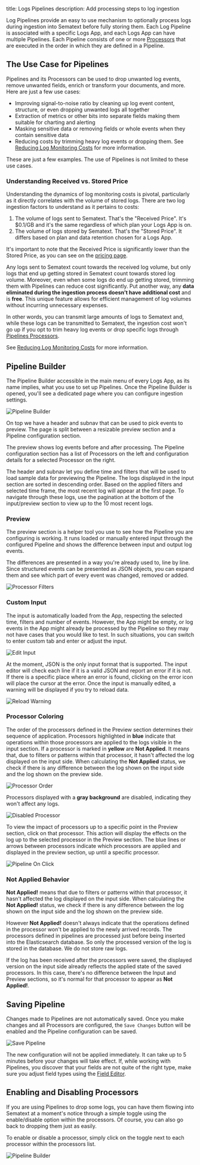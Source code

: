 title: Logs Pipelines
description: Add processing steps to log ingestion

Log Pipelines provide an easy to use mechanism to optionally process logs during ingestion into Sematext before fully storing them.  Each Log Pipeline is associated with a specific Logs App, and each Logs App can have multiple Pipelines.  Each Pipeline consists of one or more [Processors](../logs/processors-overview) that are executed in the order in which they are defined in a Pipeline.

## The Use Case for Pipelines

Pipelines and its Processors can be used to drop unwanted log events, remove unwanted fields, enrich or transform your documents, and more.  Here are just a few use cases:

- Improving signal-to-noise ratio by cleaning up log event content, structure, or even dropping unwanted logs all together
- Extraction of metrics or other bits into separate fields making them suitable for charting and alerting
- Masking sensitive data or removing fields or whole events when they contain sensitive data
- Reducing costs by trimming heavy log events or dropping them.  See [Reducing Log Monitoring Costs](../logs/reduce-costs-with-pipelines) for more information.

These are just a few examples.  The use of Pipelines is not limited to these use cases.

### Understanding Received vs. Stored Price

Understanding the dynamics of log monitoring costs is pivotal, particularly as it directly correlates with the volume of stored logs. There are two log ingestion factors to understand as it pertains to costs:

1. The volume of logs sent to Sematext.  That's the "Received Price".  It's $0.1/GB and it's the same regardless of which plan your Logs App is on.
2. The volume of logs stored by Sematext.  That's the "Stored Price".  It differs based on plan and data retention chosen for a Logs App.

It's important to note that the Received Price is significantly lower than the Stored Price, as you can see on the [pricing page](https://sematext.com/pricing/#logs).

Any logs sent to Sematext count towards the received log volume, but only logs that end up getting stored in Sematext count towards stored log volume.  Moreover, even when some logs do end up getting stored, trimming them with Pipelines can reduce cost significantly. Put another way, any **data eliminated during the ingestion process doesn’t have additional cost** and is **free**. This unique feature allows for efficient management of log volumes without incurring unnecessary expenses.

In other words, you can transmit large amounts of logs to Sematext and, while these logs can be transmitted to Sematext, the ingestion cost won't go up if you opt to trim heavy log events or drop specific logs through [Pipelines Processors](../logs/processors-overview).

See [Reducing Log Monitoring Costs](../logs/reduce-costs-with-pipelines) for more information.


## Pipeline Builder

The Pipeline Builder accessible in the main menu of every Logs App, as its name implies, what you use to set up Pipelines.  Once the Pipeline Builder is opened, you'll see a dedicated page where you can configure ingestion settings.

![Pipeline Builder](../images/logs/pipelines/pipeline-builder-saved.png)

On top we have a header and subnav that can be used to pick events to preview. The page is split between a resizable preview section and a Pipeline configuration section.

The preview shows log events before and after processing. The Pipeline configuration section has a list of Processors on the left and configuration details for a selected Processor on the right.

The header and subnav let you define time and filters that will be used to load sample data for previewing the Pipeline. The logs displayed in the input section are sorted in descending order. Based on the applied filters and selected time frame, the most recent log will appear at the first page. To navigate through these logs, use the pagination at the bottom of the input/preview section to view up to the 10 most recent logs.

### Preview

The preview section is a helper tool you use to see how the Pipeline you are configuring is working. It runs loaded or manually entered input through the configured Pipeline and shows the difference between input and output log events.

The differences are presented in a way you're already used to, line by line. Since structured events can be presented as JSON objects, you can expand them and see which part of every event was changed, removed or added.

![Processor Filters](../images/logs/pipelines/pipeline-preview.png)

### Custom Input

The input is automatically loaded from the App, respecting the selected time, filters and number of events. However, the App might be empty, or log events in the App might already be processed by the Pipeline so they may not have cases that you would like to test. In such situations, you can switch to enter custom tab and enter or adjust the input.

![Edit Input](../images/logs/pipelines/edit-input.png)

At the moment, JSON is the only input format that is supported. The input editor will check each line if it is a valid JSON and report an error if it is not. If there is a specific place where an error is found, clicking on the error icon will place the cursor at the error.
Once the input is manually edited, a warning will be displayed if you try to reload data.

![Reload Warning](../images/logs/pipelines/reload-warning.png)

### Processor Coloring

The order of the processors defined in the Preview section determines their sequence of application. Processors highlighted in **blue** indicate that operations within those processors are applied to the logs visible in the input section. If a processor is marked in **yellow** are **Not Applied**. It means that, due to filters or patterns within that processor, it hasn't affected the log displayed on the input side. When calculating the **Not Applied** status, we check if there is any difference between the log shown on the input side and the log shown on the preview side.

![Processor Order](../images/logs/pipelines/processor-order.png)

Processors displayed with a **gray background** are disabled, indicating they won't affect any logs.

![Disabled Processor](../images/logs/pipelines/disabled-processor.png)


To view the impact of processors up to a specific point in the Preview section, click on that processor. This action will display the effects on the log up to the selected processor in the Preview section. The blue lines or arrows between processors indicate which processors are applied and displayed in the preview section, up until a specific processor.

![Pipeline On Click](../images/logs/pipelines/processor-on-click.png)

### Not Applied Behavior

**Not Applied!** means that due to filters or patterns within that processor, it hasn't affected the log displayed on the input side. When calculating the **Not Applied!** status, we check if there is any difference between the log shown on the input side and the log shown on the preview side.
 
However **Not Applied!** doesn't always indicate that the operations defined in the processor won't be applied to the newly arrived records. The processors defined in pipelines are processed just before being inserted into the Elasticsearch database. So only the processed version of the log is stored in the database. We do not store raw logs.

If the log has been received after the processors were saved, the displayed version on the input side already reflects the applied state of the saved processors. In this case, there's no difference between the Input and Preview sections, so it's normal for that processor to appear as **Not Applied!**.


## Saving Pipeline
Changes made to Pipelines are not automatically saved. Once you make changes and all Processors are configured, the `Save Changes` button will be enabled and the Pipeline configuration can be saved.

![Save Pipeline](../images/logs/pipelines/save-pipeline.png)

The new configuration will not be applied immediately. It can take up to 5 minutes before your changes will take effect. If, while working with Pipelines, you discover that your fields are not quite of the right type, make sure you adjust field types using the [Field Editor](./fields/#field-editor).

## Enabling and Disabling Processors

If you are using Pipelines to drop some logs, you can have them flowing into Sematext at a moment's notice through a simple toggle using the enable/disable option within the processors.  Of course, you can also go back to dropping them just as easily.

To enable or disable a processor, simply click on the toggle next to each processor within the processors list.

![Pipeline Builder](../images/logs/pipelines/enable-disable-processors.gif)
